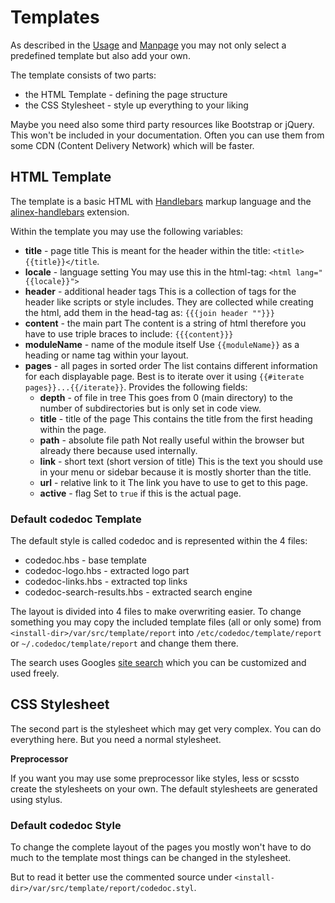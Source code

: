 Templates
=================================================

As described in the [Usage](../README.md#Usage) and [Manpage](man/codedoc1.md)
you may not only select a predefined template but also add your own.

The template consists of two parts:
- the HTML Template - defining the page structure
- the CSS Stylesheet - style up everything to your liking

Maybe you need also some third party resources like Bootstrap or jQuery. This won't
be included in your documentation. Often you can use them from some CDN (Content
Delivery Network) which will be faster.


HTML Template
--------------------------------------------------
The template is a basic HTML with [Handlebars](http://alinex.github.io/develop/lang/handlebars.html)
markup language and the [alinex-handlebars](http://alinex.github.io/node-handlebars/README.md.html)
extension.

Within the template you may use the following variables:
- __title__ - page title
  This is meant for the header within the title: `<title>{{title}}</title`.
- __locale__ - language setting
  You may use this in the html-tag: `<html lang="{{locale}}">`
- __header__  - additional header tags
  This is a collection of tags for the header like scripts or style includes. They
  are collected while creating the html, add them in the head-tag as: `{{{join header ""}}}`
- __content__ - the main part
  The content is a string of html therefore you have to use triple braces to
  include: `{{{content}}}`
- __moduleName__ - name of the module itself
  Use `{{moduleName}}` as a heading or name tag within your layout.
- __pages__ - all pages in sorted order
  The list contains different information for each displayable page. Best is to
  iterate over it using `{{#iterate pages}}...{{/iterate}}`. Provides the following fields:
  - __depth__ - of file in tree
    This goes from 0 (main directory) to the number of subdirectories but is only
    set in code view.
  - __title__ - title of the page
    This contains the title from the first heading within the page.
  - __path__ - absolute file path
    Not really useful within the browser but already there because used internally.
  - __link__ - short text (short version of title)
    This is the text you should use in your menu or sidebar because it is mostly
    shorter than the title.
  - __url__ - relative link to it
    The link you have to use to get to this page.
  - __active__ - flag
    Set to `true` if this is the actual page.

### Default codedoc Template

The default style is called codedoc and is represented within the 4 files:
- codedoc.hbs - base template
- codedoc-logo.hbs - extracted logo part
- codedoc-links.hbs - extracted top links
- codedoc-search-results.hbs - extracted search engine

The layout is divided into 4 files to make overwriting easier. To change something
you may copy the included template files (all or only some) from
`<install-dir>/var/src/template/report` into
`/etc/codedoc/template/report` or `~/.codedoc/template/report` and change them there.

The search uses Googles [site search](https://cse.google.com/cse/all) which you can
be customized and used freely.


CSS Stylesheet
--------------------------------------------------
The second part is the stylesheet which may get very complex. You can do everything
here. But you need a normal stylesheet.

__Preprocessor__

If you want you may use some preprocessor like styles, less or scssto create the
stylesheets on your own. The default stylesheets are generated using stylus.

### Default codedoc Style

To change the complete layout of the pages you mostly won't have to do much to the
template most things can be changed in the stylesheet.

But to read it better use the commented source under `<install-dir>/var/src/template/report/codedoc.styl`.

